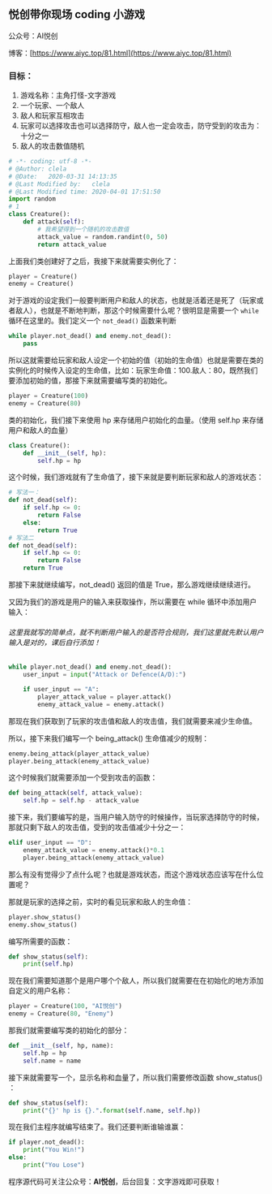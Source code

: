 ## 悦创带你现场 coding 小游戏

公众号：AI悦创

博客：[https://www.aiyc.top/81.html](https://www.aiyc.top/81.html)

### 目标：

1. 游戏名称：主角打怪-文字游戏
2. 一个玩家、一个敌人
3. 敌人和玩家互相攻击
4. 玩家可以选择攻击也可以选择防守，敌人也一定会攻击，防守受到的攻击为：十分之一
5. 敌人的攻击数值随机

```python
# -*- coding: utf-8 -*-
# @Author: clela
# @Date:   2020-03-31 14:13:35
# @Last Modified by:   clela
# @Last Modified time: 2020-04-01 17:51:50
import random
# 1
class Creature():
	def attack(self):
		# 我希望得到一个随机的攻击数值
		attack_value = random.randint(0, 50)
		return attack_value
```

上面我们类创建好了之后，我接下来就需要实例化了：

```python
player = Creature()
enemy = Creature()
```

对于游戏的设定我们一般要判断用户和敌人的状态，也就是活着还是死了（玩家或者敌人），也就是不断地判断，那这个时候需要什么呢？很明显是需要一个 `while ` 循环在这里的。我们定义一个 `not_dead()` 函数来判断

```python
while player.not_dead() and enemy.not_dead():
	pass
```

所以这就需要给玩家和敌人设定一个初始的值（初始的生命值）也就是需要在类的实例化的时候传入设定的生命值，比如：玩家生命值：100.敌人：80，既然我们要添加初始的值，那接下来就需要编写类的初始化。

```python
player = Creature(100)
enemy = Creature(80)
```

类的初始化，我们接下来使用 hp 来存储用户初始化的血量。（使用 self.hp 来存储用户和敌人的血量）

```python
class Creature():
	def __init__(self, hp):
		self.hp = hp
```

这个时候，我们游戏就有了生命值了，接下来就是要判断玩家和敌人的游戏状态：

```python
# 写法一：
def not_dead(self):
	if self.hp <= 0:
		return False
	else:
		return True
# 写法二
def not_dead(self):
	if self.hp <= 0:
		return False
	return True
```

那接下来就继续编写，not_dead() 返回的值是 True，那么游戏继续继续进行。

又因为我们的游戏是用户的输入来获取操作，所以需要在 while 循环中添加用户输入：

###### 这里我就写的简单点，就不判断用户输入的是否符合规则，我们这里就先默认用户输入是对的，课后自行添加！

```python
while player.not_dead() and enemy.not_dead():
	user_input = input("Attack or Defence(A/D):")

	if user_input == "A":
		player_attack_value = player.attack()
		enemy_attack_value = enemy.attack()
```

那现在我们获取到了玩家的攻击值和敌人的攻击值，我们就需要来减少生命值。

所以，接下来我们编写一个 being_attack() 生命值减少的规制：

```python
enemy.being_attack(player_attack_value)
player.being_attack(enemy_attack_value)
```

这个时候我们就需要添加一个受到攻击的函数：

```python
def being_attack(self, attack_value):
	self.hp = self.hp - attack_value
```

接下来，我们要编写的是，当用户输入防守的时候操作，当玩家选择防守的时候，那就只剩下敌人的攻击值，受到的攻击值减少十分之一：

```python
elif user_input == "D":
	enemy_attack_value = enemy.attack()*0.1
	player.being_attack(enemy_attack_value)
```

那么有没有觉得少了点什么呢？也就是游戏状态，而这个游戏状态应该写在什么位置呢？

那就是玩家的选择之前，实时的看见玩家和敌人的生命值：

```python
player.show_status()
enemy.show_status()
```

编写所需要的函数：

```python
def show_status(self):
	print(self.hp)
```

现在我们需要知道那个是用户哪个个敌人，所以我们就需要在在初始化的地方添加自定义的用户名称：

```python
player = Creature(100, "AI悦创")
enemy = Creature(80, "Enemy")
```

那我们就需要编写类的初始化的部分：

```python
def __init__(self, hp, name):
	self.hp = hp
	self.name = name
```

接下来就需要写一个，显示名称和血量了，所以我们需要修改函数 show_status() ：

```python
def show_status(self):
	print("{}' hp is {}.".format(self.name, self.hp))
```

现在我们主程序就编写结束了。我们还要判断谁输谁赢：

```python
if player.not_dead():
	print("You Win!")
else:
	print("You Lose")
```

程序源代码可关注公众号：**AI悦创**，后台回复：文字游戏即可获取！















